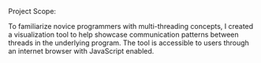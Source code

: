 Project Scope:

To   familiarize   novice   programmers   with   multi-threading concepts, I created a visualization tool to help showcase communication patterns between threads in the underlying program.  The tool  is  accessible  to  users  through  an  internet browser with JavaScript enabled.
